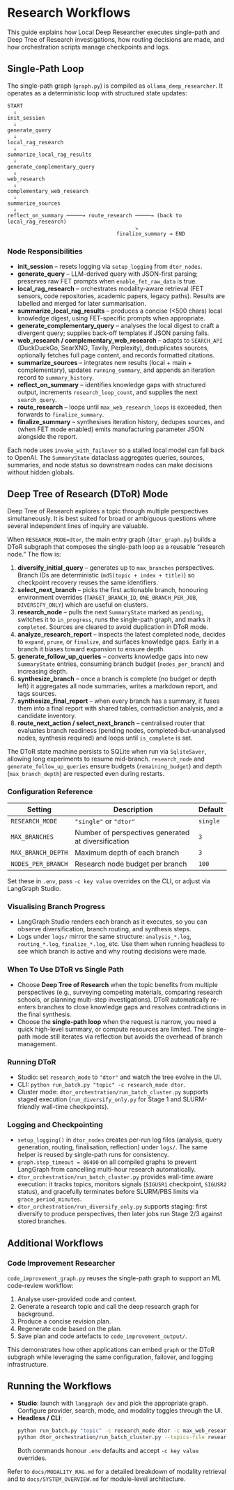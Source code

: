 # Research Workflows

This guide explains how Local Deep Researcher executes single-path and Deep Tree of Research investigations, how routing decisions are made, and how orchestration scripts manage checkpoints and logs.

## Single-Path Loop

The single-path graph (`graph.py`) is compiled as `ollama_deep_researcher`. It operates as a deterministic loop with structured state updates:

```
START
  ↓
init_session
  ↓
generate_query
  ↓
local_rag_research
  ↓
summarize_local_rag_results
  ↓
generate_complementary_query
  ↓
web_research
  ↓
complementary_web_research
  ↓
summarize_sources
  ↓
reflect_on_summary ─────→ route_research ─────→ (back to local_rag_research)
                                         ↘
                                   finalize_summary → END
```

### Node Responsibilities
- **init_session** – resets logging via `setup_logging` from `dtor_nodes`.
- **generate_query** – LLM-derived query with JSON-first parsing; preserves raw FET prompts when `enable_fet_raw_data` is true.
- **local_rag_research** – orchestrates modality-aware retrieval (FET sensors, code repositories, academic papers, legacy paths). Results are labelled and merged for later summarisation.
- **summarize_local_rag_results** – produces a concise (<500 chars) local knowledge digest, using FET-specific prompts when appropriate.
- **generate_complementary_query** – analyses the local digest to craft a divergent query; supplies back-off templates if JSON parsing fails.
- **web_research / complementary_web_research** – adapts to `SEARCH_API` (DuckDuckGo, SearXNG, Tavily, Perplexity), deduplicates sources, optionally fetches full page content, and records formatted citations.
- **summarize_sources** – integrates new results (local + main + complementary), updates `running_summary`, and appends an iteration record to `summary_history`.
- **reflect_on_summary** – identifies knowledge gaps with structured output, increments `research_loop_count`, and supplies the next `search_query`.
- **route_research** – loops until `max_web_research_loops` is exceeded, then forwards to `finalize_summary`.
- **finalize_summary** – synthesises iteration history, dedupes sources, and (when FET mode enabled) emits manufacturing parameter JSON alongside the report.

Each node uses `invoke_with_failover` so a stalled local model can fall back to OpenAI. The `SummaryState` dataclass aggregates queries, sources, summaries, and node status so downstream nodes can make decisions without hidden globals.

## Deep Tree of Research (DToR) Mode

Deep Tree of Research explores a topic through multiple perspectives simultaneously. It is best suited for broad or ambiguous questions where several independent lines of inquiry are valuable.

When `RESEARCH_MODE=dtor`, the main entry graph (`dtor_graph.py`) builds a DToR subgraph that composes the single-path loop as a reusable “research node.” The flow is:

1. **diversify_initial_query** – generates up to `max_branches` perspectives. Branch IDs are deterministic (`md5(topic + index + title)`) so checkpoint recovery reuses the same identifiers.
2. **select_next_branch** – picks the first actionable branch, honouring environment overrides (`TARGET_BRANCH_ID`, `ONE_BRANCH_PER_JOB`, `DIVERSIFY_ONLY`) which are useful on clusters.
3. **research_node** – pulls the next `SummaryState` marked as `pending`, switches it to `in_progress`, runs the single-path graph, and marks it `completed`. Sources are cleared to avoid duplication in DToR mode.
4. **analyze_research_report** – inspects the latest completed node, decides to `expand`, `prune`, or `finalize`, and surfaces knowledge gaps. Early in a branch it biases toward expansion to ensure depth.
5. **generate_follow_up_queries** – converts knowledge gaps into new `SummaryState` entries, consuming branch budget (`nodes_per_branch`) and increasing depth.
6. **synthesize_branch** – once a branch is complete (no budget or depth left) it aggregates all node summaries, writes a markdown report, and tags sources.
7. **synthesize_final_report** – when every branch has a summary, it fuses them into a final report with shared tables, contradiction analysis, and a candidate inventory.
8. **route_next_action / select_next_branch** – centralised router that evaluates branch readiness (pending nodes, completed-but-unanalysed nodes, synthesis required) and loops until `is_complete` is set.

The DToR state machine persists to SQLite when run via `SqliteSaver`, allowing long experiments to resume mid-branch. `research_node` and `generate_follow_up_queries` ensure budgets (`remaining_budget`) and depth (`max_branch_depth`) are respected even during restarts.

### Configuration Reference

| Setting | Description | Default |
|---------|-------------|---------|
| `RESEARCH_MODE` | `"single"` or `"dtor"` | `single` |
| `MAX_BRANCHES` | Number of perspectives generated at diversification | `3` |
| `MAX_BRANCH_DEPTH` | Maximum depth of each branch | `3` |
| `NODES_PER_BRANCH` | Research node budget per branch | `100` |

Set these in `.env`, pass `-c key value` overrides on the CLI, or adjust via LangGraph Studio.

### Visualising Branch Progress
- LangGraph Studio renders each branch as it executes, so you can observe diversification, branch routing, and synthesis steps.
- Logs under `logs/` mirror the same structure: `analysis_*.log`, `routing_*.log`, `finalize_*.log`, etc. Use them when running headless to see which branch is active and why routing decisions were made.

### When To Use DToR vs Single Path
- Choose **Deep Tree of Research** when the topic benefits from multiple perspectives (e.g., surveying competing materials, comparing research schools, or planning multi-step investigations). DToR automatically re-enters branches to close knowledge gaps and resolves contradictions in the final synthesis.
- Choose the **single-path loop** when the request is narrow, you need a quick high-level summary, or compute resources are limited. The single-path mode still iterates via reflection but avoids the overhead of branch management.

### Running DToR
- Studio: set `research_mode` to `"dtor"` and watch the tree evolve in the UI.
- CLI: `python run_batch.py "topic" -c research_mode dtor`.
- Cluster mode: `dtor_orchestration/run_batch_cluster.py` supports staged execution (`run_diversify_only.py` for Stage 1 and SLURM-friendly wall-time checkpoints).

### Logging and Checkpointing
- `setup_logging()` in `dtor_nodes` creates per-run log files (analysis, query generation, routing, finalisation, reflection) under `logs/`. The same helper is reused by single-path runs for consistency.
- `graph.step_timeout = 86400` on all compiled graphs to prevent LangGraph from cancelling multi-hour research automatically.
- `dtor_orchestration/run_batch_cluster.py` provides wall-time aware execution: it tracks topics, monitors signals (`SIGUSR1` checkpoint, `SIGUSR2` status), and gracefully terminates before SLURM/PBS limits via `grace_period_minutes`.
- `dtor_orchestration/run_diversify_only.py` supports staging: first diversify to produce perspectives, then later jobs run Stage 2/3 against stored branches.

## Additional Workflows

### Code Improvement Researcher
`code_improvement_graph.py` reuses the single-path graph to support an ML code-review workflow:
1. Analyse user-provided code and context.
2. Generate a research topic and call the deep research graph for background.
3. Produce a concise revision plan.
4. Regenerate code based on the plan.
5. Save plan and code artefacts to `code_improvement_output/`.

This demonstrates how other applications can embed `graph` or the DToR subgraph while leveraging the same configuration, failover, and logging infrastructure.

## Running the Workflows
- **Studio**: launch with `langgraph dev` and pick the appropriate graph. Configure provider, search, mode, and modality toggles through the UI.
- **Headless / CLI**:
  ```bash
  python run_batch.py "topic" -c research_mode dtor -c max_web_research_loops 4
  python dtor_orchestration/run_batch_cluster.py --topics-file research_topics.txt --wall-time 3.5
  ```
  Both commands honour `.env` defaults and accept `-c key value` overrides.

Refer to `docs/MODALITY_RAG.md` for a detailed breakdown of modality retrieval and to `docs/SYSTEM_OVERVIEW.md` for module-level architecture.
